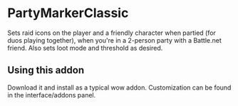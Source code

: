 # PartyMarkerClassic

Sets raid icons on the player and a friendly character when partied (for duos playing together), when you're in a 2-person party with a Battle.net friend. Also sets loot mode and threshold as desired.

## Using this addon

Download it and install as a typical wow addon. Customization can be found in the interface/addons panel.
